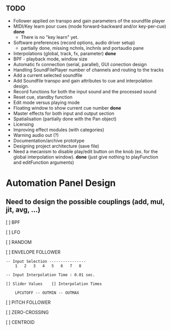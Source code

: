 TODO
----

- Follower applied on transpo and gain parameters of the soundfile player
- MIDI/Key learn pour cues (mode forward-backward and/or key-per-cue) **done**
    - There is no "key learn" yet.
- Software preferences (record options, audio driver setup) 
    - partially done, missing nchnls, inchnls and portaudio pane
- Interpolations (global, track, fx, parameter) **done**
- BPF - playback mode, window size
- Automatic fx connection (serial, parallel), GUI conection design
- Handling SoundFilePlayer number of channels and routing to the tracks 
- Add a current selected soundfile
- Add Soundfile transpo and gain attributes to cue and interpolation design.
- Record functions for both the input sound and the processed sound
- Reset cue, standby function
- Edit mode versus playing mode
- Floating window to show current cue number **done**
- Master effects for both input and output section
- Spatialisation (partially done with the Pan object)
- Licensing
- Improving effect modules (with categories)
- Warning audio out (?)
- Documentation/archive prototype
- Designing project architecture (save file)
- Need a mecanism to disable play/edit button on the knob (ex. for the global 
interpolation window). **done** (just give nothing to playFunction and editFunction arguments)

Automation Panel Design
=======================
Need to design the possible couplings (add, mul, jit, avg, ...)
---------------------------------------------------------------
[ ] BPF

[ ] LFO

[ ] RANDOM

[ ] ENVELOPE FOLLOWER

    -- Input Selection ----------------
        1   2   3   4   5   6   7   8
        
    -- Input Interpolation Time : 0.01 sec.
        
    [] Slider Values    [] Interpolation Times

        LPCUTOFF -- OUTMIN -- OUTMAX
    
[ ] PITCH FOLLOWER

[ ] ZERO-CROSSING

[ ] CENTROID
